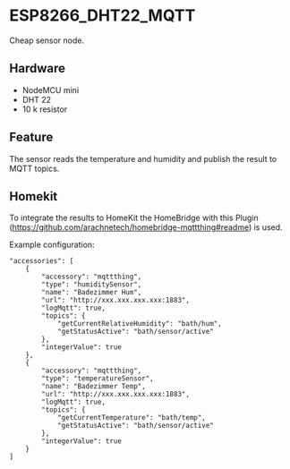 # ESP8266_DHT22_MQTT
Cheap sensor node.

## Hardware
* NodeMCU mini
* DHT 22
* 10 k resistor

## Feature

The sensor reads the temperature and humidity and publish the result to MQTT topics.

## Homekit

To integrate the results to HomeKit the HomeBridge with this Plugin (https://github.com/arachnetech/homebridge-mqttthing#readme) is used.

Example configuration:
``` 
"accessories": [
    {
        "accessory": "mqttthing",
        "type": "humiditySensor",
        "name": "Badezimmer Hum",
        "url": "http://xxx.xxx.xxx.xxx:1883",
        "logMqtt": true,
        "topics": {
            "getCurrentRelativeHumidity": "bath/hum",
            "getStatusActive": "bath/sensor/active"
        },
        "integerValue": true
    },
    {
        "accessory": "mqttthing",
        "type": "temperatureSensor",
        "name": "Badezimmer Temp",
        "url": "http://xxx.xxx.xxx.xxx:1883",
        "logMqtt": true,
        "topics": {
            "getCurrentTemperature": "bath/temp",
            "getStatusActive": "bath/sensor/active"
        },
        "integerValue": true
    }
]

```

